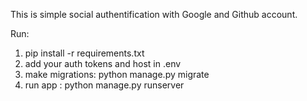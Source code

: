 This is simple social authentification with Google and Github account.

Run: 
1. pip install -r requirements.txt
2. add your auth tokens  and host in .env
3. make migrations:
		python manage.py migrate
4. run app : python manage.py runserver

